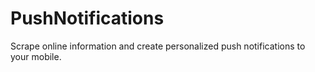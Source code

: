 # PushNotifications
Scrape online information and create personalized push notifications to your mobile. 
